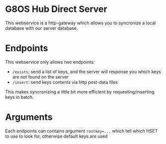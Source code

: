 # G8OS Hub Direct Server
This webservice is a http-gateway which allows you to syncronize a local database with our server database.

# Endpoints
This webservice only allows two endpoints:
- `/exists`: send a list of keys, and the server will response you which keys are not found on the server
- `/insert`: send keys contents via http post-data files

This makes syncronizing a little bit more efficient by requesting/inserting keys in batch.

# Arguments
Each endpoints can contains argument `rootkey=...` which tell which HSET to use to look for,
otherwise default keys are used
